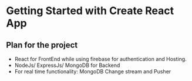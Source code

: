 # Getting Started with Create React App

## Plan for the project
- React for FrontEnd while using firebase for authentication and Hosting.
- NodeJs/ ExpressJs/ MongoDB for Backend
- For real time functionality: MongoDB Change stream and Pusher
